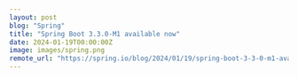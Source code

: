 ```yaml
---
layout: post
blog: "Spring"
title: "Spring Boot 3.3.0-M1 available now"
date: 2024-01-19T00:00:00Z
image: images/spring.png
remote_url: "https://spring.io/blog/2024/01/19/spring-boot-3-3-0-m1-available-now"
---
```

